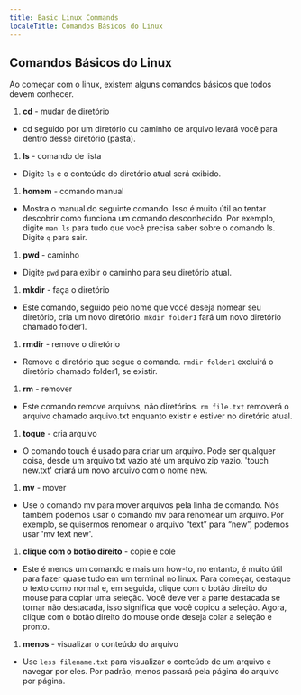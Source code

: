 ```yaml
---
title: Basic Linux Commands
localeTitle: Comandos Básicos do Linux
---
```

## Comandos Básicos do Linux

Ao começar com o linux, existem alguns comandos básicos que todos devem conhecer.

1.  **cd** - mudar de diretório

*   cd seguido por um diretório ou caminho de arquivo levará você para dentro desse diretório (pasta).

1.  **ls** - comando de lista

*   Digite `ls` e o conteúdo do diretório atual será exibido.

1.  **homem** - comando manual

*   Mostra o manual do seguinte comando. Isso é muito útil ao tentar descobrir como funciona um comando desconhecido. Por exemplo, digite `man ls` para tudo que você precisa saber sobre o comando ls. Digite `q` para sair.

1.  **pwd** - caminho

*   Digite `pwd` para exibir o caminho para seu diretório atual.

1.  **mkdir** - faça o diretório

*   Este comando, seguido pelo nome que você deseja nomear seu diretório, cria um novo diretório. `mkdir folder1` fará um novo diretório chamado folder1.

1.  **rmdir** - remove o diretório

*   Remove o diretório que segue o comando. `rmdir folder1` excluirá o diretório chamado folder1, se existir.

1.  **rm** - remover

*   Este comando remove arquivos, não diretórios. `rm file.txt` removerá o arquivo chamado arquivo.txt enquanto existir e estiver no diretório atual.

1.  **toque** - cria arquivo

*   O comando touch é usado para criar um arquivo. Pode ser qualquer coisa, desde um arquivo txt vazio até um arquivo zip vazio. 'touch new.txt' criará um novo arquivo com o nome new.

1.  **mv** - mover

*   Use o comando mv para mover arquivos pela linha de comando. Nós também podemos usar o comando mv para renomear um arquivo. Por exemplo, se quisermos renomear o arquivo “text” para “new”, podemos usar 'mv text new'.

1.  **clique com o botão direito** - copie e cole

*   Este é menos um comando e mais um how-to, no entanto, é muito útil para fazer quase tudo em um terminal no linux. Para começar, destaque o texto como normal e, em seguida, clique com o botão direito do mouse para copiar uma seleção. Você deve ver a parte destacada se tornar não destacada, isso significa que você copiou a seleção. Agora, clique com o botão direito do mouse onde deseja colar a seleção e pronto.

1.  **menos** - visualizar o conteúdo do arquivo

*   Use `less filename.txt` para visualizar o conteúdo de um arquivo e navegar por eles. Por padrão, menos passará pela página do arquivo por página.